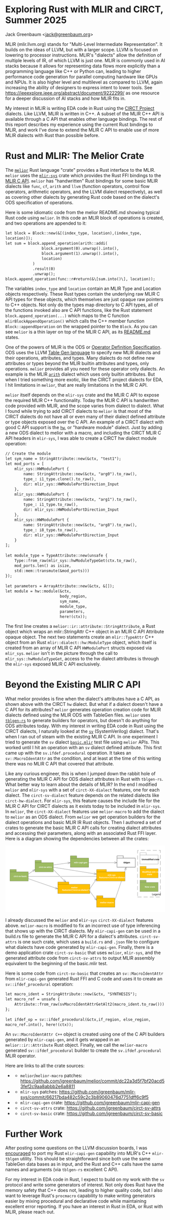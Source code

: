 # Exploring Rust with MLIR and CIRCT, Summer 2025
Jack Greenbaum \<jack@greenbaum.org\>

MLIR (mlir.llvm.org) stands for "Multi-Level Intermediate Representation". It builds on the ideas of
LLVM, but with a larger scope. LLVM is focused on lowering to processor instructions. MLIR's
"dialects" allow the definition of multiple levels of IR, of which LLVM is just one. MLIR is
commonly used in AI stacks because it allows for representing data flows more explicitly than a
programming language like C++ or Python can, leading to higher performance code generation for
parallel computing hardware like GPUs and NPUs. It is also higher level and multilevel as compared
to LLVM, again increasing the ability of designers to express intent to lower tools. See
<https://ieeexplore.ieee.org/abstract/document/9222299/> as one resource for a deeper discussion of
AI stacks and how MLIR fits in.

My interest in MLIR is writing EDA code in Rust using the [CIRCT Project](circt.llvm.org) dialects.
Like LLVM, MLIR is written in C++. A subset of the MLIR C++ API is available through a C API that
enables other language bindings. The rest of this report describes my experience using the current
Rust bindings to MLIR, and work I've done to extend the MLIR C API to enable use of more MLIR
dialects with Rust than possible before.

# Rust and MLIR: The Melior Crate

 The [`melior`](https://crates.io/crates/melior) Rust language "crate" provides a Rust interface to
the MLIR. `melior` uses the [`mlir-sys`](https://crates.io/crates/mlir-sys) crate which provides the
Rust FFI bindings to the [MLIR C API](https://mlir.llvm.org/docs/CAPI/). `melior` has "handwritten"
Rust bindings for some basic MLIR dialects like `func`, `cf`, `arith` and `llvm` (function
operators, control flow operators, arithmetic operators, and the LLVM dialect respectively), as well
as covering other dialects by generating Rust code based on the dialect's ODS specification of
operations.

Here is some idiomatic code from the melior README.md showing typical Rust code using `melior`. In
this code an MLIR block of operations is created, and two operations are appended to it:
```
let block = Block::new(&[(index_type, location),(index_type, location)]);
let sum = block.append_operation(arith::addi(
                block.argument(0).unwrap().into(),
                block.argument(1).unwrap().into(),
                location)
            )
            .result(0)
            .unwrap();
block.append_operation(func::r#return(&\[sum.into()\], location));
```

The variables `index_type` and `location` contain an MLIR Type and Location objects respectively.
These Rust types contain the underlying raw MLIR C API types for these objects, which themselves are
just opaque raw pointers to C++ objects. Not only do the types map directory to C API types, all of
the functions invoked also are C API functions, like the Rust statement
`block.append_operation(...)` which maps to the C function `mlirBlockAppendOperation()` which calls
the C++ member function `Block::appendOperation` on the wrapped pointer to the `Block`. As you can
see `melior` is a thin layer on top of the MLIR C API, as its
[README.md](https://github.com/mlir-rs/melior/blob/main/README.md) states.

One of the powers of MLIR is the ODS or [Operator Definition
Specification](https://mlir.llvm.org/docs/DefiningDialects/Operations). ODS uses the LLVM [Table Gen
language](https://llvm.org/docs/TableGen/index.html) to specify new MLIR dialects and their
operations, attributes, and types. Many dialects do not define new attributes or types beyond the
MLIR builtin attributes and types, only operations. `melior` provides all you need for these
operator only dialects. An example is the MLIR
[`arith`](https://mlir.llvm.org/docs/Dialects/ArithOps) dialect which uses only builtin attributes.
But when I tried something more exotic, like the CIRCT project dialects for EDA, I hit limitations
in `melior`, that are really limitations in the MLIR C API.

`melior` itself depends on the `mlir-sys` crate and the MLIR C API to expose the required MLIR C++
functionality. Today the MLIR C API is handwritten code provided with MLIR, and the scope varies
from dialect to dialect. What I found while trying to add CIRCT dialects to `melior` is that most of
the CIRCT dialects do not have all or even many of their dialect defined attribute or type objects
exposed over the C API. An example of a CIRCT dialect with good C API support is the
[`hw`](https://circt.llvm.org/docs/Dialects/HW/), or "hardware module" dialect. Just by adding a new
ODS dialect to melior with a macro, and including the CIRCT MLIR C API headers in `mlir-sys`, I was
able to create a CIRCT hw dialect module operation:

```
// Create the module
let sym_name = StringAttribute::new(&ctx, "test1");
let mod_ports = [
    mlir_sys::HWModulePort {
        name: StringAttribute::new(&ctx, "arg0").to_raw(),
        type_: i1_type.clone().to_raw(),
        dir: mlir_sys::HWModulePortDirection_Input
    },
    mlir_sys::HWModulePort {
        name: StringAttribute::new(&ctx, "arg1").to_raw(),
        type_: i1_type.to_raw(),
        dir: mlir_sys::HWModulePortDirection_Input
    },
    mlir_sys::HWModulePort {
        name: StringAttribute::new(&ctx, "arg8").to_raw(),
        type_: i8_type.to_raw(),
        dir: mlir_sys::HWModulePortDirection_Input
    }
];

let module_type = TypeAttribute::new(unsafe {
    Type::from_raw(mlir_sys::hwModuleTypeGet(ctx.to_raw(),
    mod_ports.len() as isize,
    std::mem::transmute(&mod_ports)))
});

let parameters = ArrayAttribute::new(&ctx, &[]);
let module = hw::module(&ctx,
                        body_region,
                        sym_name,
                        module_type,
                        parameters,
                        here!(ctx));
```

The first line creates a `melior::ir::attribute::StringAttribute`, a Rust object which wraps an
mlir::StringAttr C++ object in an MLIR C API Attribute opaque object. The next two statements create
an `mlir::TypeAttr` C++ object from an Rust `mlir::dialect::hw:ModuleType` object, which itself is
created from an array of MLIR C API `HWModulePort` structs exposed via `mlir_sys`. `melior` isn't in
the picture through the call to `mlir_sys::hwModuleTypeGet`, access to the hw dialect attributes is
through the `mlir-sys` exposed MLIR C API exclusively.

# Beyond the Existing MLIR C API

What melior provides is fine when the dialect's attributes have a C API, as shown above with the
CIRCT `hw` dialect. But what if a dialect doesn't have a C API for its attributes? `melior`
generates operation creation code for MLIR dialects defined using the MLIR ODS with TableGen files.
`melior` uses [`tblgen-rs`](https://crates.io/crates/tblgen) to generate builders for operators, but
doesn't do anything for ODS attributes today. With my interest in writing EDA code in Rust using the
CIRCT dialects, I naturally looked at the [`sv`](https://circt.llvm.org/docs/Dialects/SV)
(SystemVerilog) dialect. That's when I ran out of steam with the existing MLIR C API. In one
experiment I tried to generate the `sv` dialect
[`basic.mlir`](https://github.com/llvm/circt/blob/main/test/Dialect/SV/basic.mlir) test file using
`melior` APIs. This worked until I hit an operation with an `sv` dialect defined attribute. This
first came up with the `sv.ifdef.procedural` operation. It takes an `sv::MacroIdentAttr` as the
condition, and at least at the time of this writing there was no MLIR C API that covered that
attribute.

Like any curious engineer, this is when I jumped down the rabbit hole of generating the MLIR C API
for ODS dialect attributes in Rust with `tblgen-rs`. What better way to learn about the details of
MLIR? In the end I modified `melior` and `mlir-sys` with a set of `circt-XX-dialect` features, one
for each dialect. The `circt-sv-dialect` feature depends on the related dialects like
`circt-hw-dialect`. For `mlir-sys`, this feature causes the include file for the MLIR C API for
CIRCT dialects as it exists today to be included in `mlir-sys`. In `melior`, the `circt-XX-dialect`
features use `melior-macro` to add the dialect to `melior` as an ODS dialect. From `melior` we get
operation builders for the dialect operations and basic MLIR IR Rust objects. Then I authored a set
of crates to generate the basic MLIR C API calls for creating dialect attributes and accessing their
parameters, along with an associated Rust FFI layer. Here is a diagram showing the dependencies
between all the crates:

![](circt-sv-basic-crates.svg)

I already discussed the `melior` and `mlir-sys` `circt-XX-dialect` features above. `melior-macro` is
modified to fix an incorrect use of type inferencing that shows up with the CIRCT dialects. My
`mlir-capi-gen` can be used in a build.rs file to generate the MLIR C API for a dialect's
attributes. `circt-sv-attrs` is one such crate, which uses a `build.rs` and `.json` file to
configure what dialects have code generated by `mlir-capi-gen`. Finally, there is a demo application
crate `circt-sv-basic` that uses `melior`, `mlir-sys`, and the generated attribute code from
`circt-sv-attrs` to output MLIR assembly equivalent to the beginning of the basic.mlir test. 

Here is some code from `circt-sv-basic` that creates an `sv::MacroIdentAttr` from `mlir-capi-gen`
generated Rust FFI and C code and uses it to create an `sv::ifdef_procedural` operation:

```
let macro_ident = StringAttribute::new(&ctx, "SYNTHESIS");
let macro_ref = unsafe {
    Attribute::from_raw(svMacroIdentAttrGetAlt2(macro_ident.to_raw()))
};

let ifdef_op = sv::ifdef_procedural(&ctx,if_region, else_region, macro_ref.into(), here!(ctx));
```

An `sv::MacroIdentAttr C++` object is created using one of the C API builders generated by
`mlir-capi-gen`, and it gets wrapped in an `melior::ir::Attribute` Rust object. Finally, we call the
`melior-macro` generated `sv::ifdef_procedural` builder to create the `sv.ifdef.procedural` MLIR
operator. 

Here are links to all the crate sources:
-   * `melior`/`melior-macro` patches:
    <https://github.com/jgreenbaum/melior/commit/dc22a3d5f7bf20acd53fef2c9aa8abbb2e6a8811>
-   * `mlir-sys` patches:
    <https://github.com/jgreenbaum/mlir-sys/commit/66217bda482c59c2c3b89060476d7751dff6c9f5>
-   * `mlir-capi-gen` crate:
    <https://github.com/jgreenbaum/mlir-capi-gen>
-   * `circt-sv-attrs` crate:
    <https://github.com/jgreenbaum/circt-sv-attrs>
-   * `circt-sv-basic` crate:
    <https://github.com/jgreenbaum/circt-sv-basic>

# Further Work

After posting some questions on the LLVM discussion boards, I was 
[encouraged](https://discourse.llvm.org/t/dialect-attributes-in-mlir-c-api/87800/12?u=jegree) to 
port my Rust `mlir-capi-gen` capability into MLIR's C++ `mlir-tblgen` utility. This should be
straightforward since both use the same TableGen data bases as in input, and the Rust and C++ calls
have the same names and arguments (via `tblgen-rs` excellent C API).

For my interest in EDA code in Rust, I expect to build on my work with the `sv` protocol and write
some generators of interest. Not only does Rust have the memory safety that C++ does not, leading to
higher quality code, but I also want to leverage Rust's `procmacro` capability to make writing
generators easier by mixing procedural and declarative code while maintaining excellent error
reporting. If you have an interest in Rust in EDA, or Rust with MLIR, please reach out.